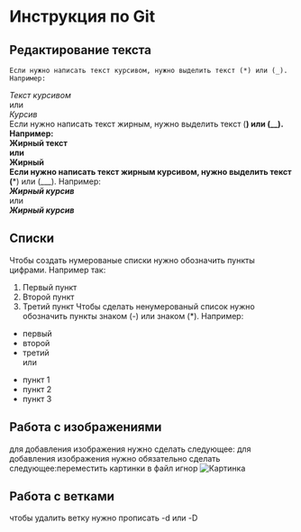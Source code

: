 # Инструкция по Git  

## Редактирование текста
    Если нужно написать текст курсивом, нужно выделить текст (*) или (_). Например:   
 *Текст курсивом*  
 или   
  _Курсив_   
    Если нужно написать текст жирным, нужно выделить текст (**) или (__). Например:   
 **Жирный текст**  
 или  
 __Жирный__  
    Если нужно написать текст жирным курсивом, нужно выделить текст (***) или (___). Например:  
 ***Жирный курсив***   
 или   
 ___Жирный курсив___


## Списки
  Чтобы создать нумерованые списки нужно обозначить пункты цифрами. Например так:
  1. Первый пункт
  2. Второй пункт 
  3. Третий пункт
  Чтобы сделать ненумерованый список нужно обозначить пункты знаком (-) или знаком (*). Например:
  - первый 
  - второй
  - третий   
  или  
  * пункт 1
  * пункт 2
  * пункт 3
  
## Работа с изображениями  
для добавления изображения нужно сделать следующее:
для добавления изображения нужно обязательно сделать следующее:переместить картинки в файл игнор
![Картинка](picture.png) 
## Работа с ветками  
 

чтобы удалить ветку нужно прописать -d или -D

